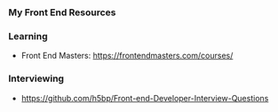 ### My Front End Resources

### Learning

- Front End Masters: https://frontendmasters.com/courses/

### Interviewing

- https://github.com/h5bp/Front-end-Developer-Interview-Questions


